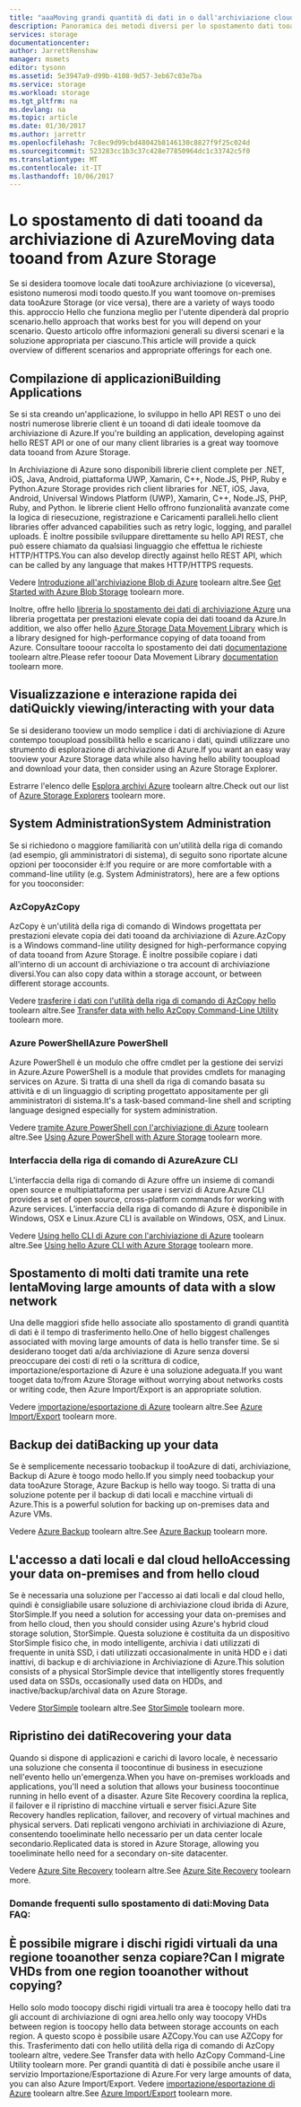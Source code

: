 ```yaml
---
title: "aaaMoving grandi quantità di dati in o dall'archiviazione cloud in Azure | Documenti Microsoft"
description: Panoramica dei metodi diversi per lo spostamento dati tooand hello da archiviazione di Azure.
services: storage
documentationcenter: 
author: JarrettRenshaw
manager: msmets
editor: tysonn
ms.assetid: 5e3947a9-d99b-4108-9d57-3eb67c03e7ba
ms.service: storage
ms.workload: storage
ms.tgt_pltfrm: na
ms.devlang: na
ms.topic: article
ms.date: 01/30/2017
ms.author: jarrettr
ms.openlocfilehash: 7c8ec9d99cbd48042b8146130c8827f9f25c024d
ms.sourcegitcommit: 523283cc1b3c37c428e77850964dc1c33742c5f0
ms.translationtype: MT
ms.contentlocale: it-IT
ms.lasthandoff: 10/06/2017
---
```

# <a name="moving-data-tooand-from-azure-storage"></a><span data-ttu-id="8f719-103">Lo spostamento di dati tooand da archiviazione di Azure</span><span class="sxs-lookup"><span data-stu-id="8f719-103">Moving data tooand from Azure Storage</span></span>
<span data-ttu-id="8f719-104">Se si desidera toomove locale dati tooAzure archiviazione (o viceversa), esistono numerosi modi toodo questo.</span><span class="sxs-lookup"><span data-stu-id="8f719-104">If you want toomove on-premises data tooAzure Storage (or vice versa), there are a variety of ways toodo this.</span></span> <span data-ttu-id="8f719-105">approccio Hello che funziona meglio per l'utente dipenderà dal proprio scenario.</span><span class="sxs-lookup"><span data-stu-id="8f719-105">hello approach that works best for you will depend on your scenario.</span></span> <span data-ttu-id="8f719-106">Questo articolo offre informazioni generali su diversi scenari e la soluzione appropriata per ciascuno.</span><span class="sxs-lookup"><span data-stu-id="8f719-106">This article will provide a quick overview of different scenarios and appropriate offerings for each one.</span></span>

## <a name="building-applications"></a><span data-ttu-id="8f719-107">Compilazione di applicazioni</span><span class="sxs-lookup"><span data-stu-id="8f719-107">Building Applications</span></span>
<span data-ttu-id="8f719-108">Se si sta creando un'applicazione, lo sviluppo in hello API REST o uno dei nostri numerose librerie client è un tooand di dati ideale toomove da archiviazione di Azure.</span><span class="sxs-lookup"><span data-stu-id="8f719-108">If you're building an application, developing against hello REST API or one of our many client libraries is a great way toomove data tooand from Azure Storage.</span></span>

<span data-ttu-id="8f719-109">In Archiviazione di Azure sono disponibili librerie client complete per .NET, iOS, Java, Android, piattaforma UWP, Xamarin, C++, Node.JS, PHP, Ruby e Python.</span><span class="sxs-lookup"><span data-stu-id="8f719-109">Azure Storage provides rich client libraries for .NET, iOS, Java, Android, Universal Windows Platform (UWP), Xamarin, C++, Node.JS, PHP, Ruby, and Python.</span></span> <span data-ttu-id="8f719-110">le librerie client Hello offrono funzionalità avanzate come la logica di riesecuzione, registrazione e Caricamenti paralleli.</span><span class="sxs-lookup"><span data-stu-id="8f719-110">hello client libraries offer advanced capabilities such as retry logic, logging, and parallel uploads.</span></span> <span data-ttu-id="8f719-111">È inoltre possibile sviluppare direttamente su hello API REST, che può essere chiamato da qualsiasi linguaggio che effettua le richieste HTTP/HTTPS.</span><span class="sxs-lookup"><span data-stu-id="8f719-111">You can also develop directly against hello REST API, which can be called by any language that makes HTTP/HTTPS requests.</span></span>

<span data-ttu-id="8f719-112">Vedere [Introduzione all'archiviazione Blob di Azure](../blobs/storage-dotnet-how-to-use-blobs.md) toolearn altre.</span><span class="sxs-lookup"><span data-stu-id="8f719-112">See [Get Started with Azure Blob Storage](../blobs/storage-dotnet-how-to-use-blobs.md) toolearn more.</span></span>

<span data-ttu-id="8f719-113">Inoltre, offre hello [libreria lo spostamento dei dati di archiviazione Azure](https://www.nuget.org/packages/Microsoft.Azure.Storage.DataMovement) una libreria progettata per prestazioni elevate copia dei dati tooand da Azure.</span><span class="sxs-lookup"><span data-stu-id="8f719-113">In addition, we also offer hello [Azure Storage Data Movement Library](https://www.nuget.org/packages/Microsoft.Azure.Storage.DataMovement) which is a library designed for high-performance copying of data tooand from Azure.</span></span> <span data-ttu-id="8f719-114">Consultare tooour raccolta lo spostamento dei dati [documentazione](https://github.com/Azure/azure-storage-net-data-movement) toolearn altre.</span><span class="sxs-lookup"><span data-stu-id="8f719-114">Please refer tooour Data Movement Library [documentation](https://github.com/Azure/azure-storage-net-data-movement) toolearn more.</span></span> 

## <a name="quickly-viewinginteracting-with-your-data"></a><span data-ttu-id="8f719-115">Visualizzazione e interazione rapida dei dati</span><span class="sxs-lookup"><span data-stu-id="8f719-115">Quickly viewing/interacting with your data</span></span>
<span data-ttu-id="8f719-116">Se si desiderano tooview un modo semplice i dati di archiviazione di Azure contempo tooupload possibilità hello e scaricano i dati, quindi utilizzare uno strumento di esplorazione di archiviazione di Azure.</span><span class="sxs-lookup"><span data-stu-id="8f719-116">If you want an easy way tooview your Azure Storage data while also having hello ability tooupload and download your data, then consider using an Azure Storage Explorer.</span></span>

<span data-ttu-id="8f719-117">Estrarre l'elenco delle [Esplora archivi Azure](../storage-explorers.md) toolearn altre.</span><span class="sxs-lookup"><span data-stu-id="8f719-117">Check out our list of [Azure Storage Explorers](../storage-explorers.md) toolearn more.</span></span>

## <a name="system-administration"></a><span data-ttu-id="8f719-118">System Administration</span><span class="sxs-lookup"><span data-stu-id="8f719-118">System Administration</span></span>
<span data-ttu-id="8f719-119">Se si richiedono o maggiore familiarità con un'utilità della riga di comando (ad esempio, gli amministratori di sistema), di seguito sono riportate alcune opzioni per tooconsider è:</span><span class="sxs-lookup"><span data-stu-id="8f719-119">If you require or are more comfortable with a command-line utility (e.g. System Administrators), here are a few options for you tooconsider:</span></span>

### <a name="azcopy"></a><span data-ttu-id="8f719-120">AzCopy</span><span class="sxs-lookup"><span data-stu-id="8f719-120">AzCopy</span></span>
<span data-ttu-id="8f719-121">AzCopy è un'utilità della riga di comando di Windows progettata per prestazioni elevate copia dei dati tooand da archiviazione di Azure.</span><span class="sxs-lookup"><span data-stu-id="8f719-121">AzCopy is a Windows command-line utility designed for high-performance copying of data tooand from Azure Storage.</span></span> <span data-ttu-id="8f719-122">È inoltre possibile copiare i dati all'interno di un account di archiviazione o tra account di archiviazione diversi.</span><span class="sxs-lookup"><span data-stu-id="8f719-122">You can also copy data within a storage account, or between different storage accounts.</span></span>

<span data-ttu-id="8f719-123">Vedere [trasferire i dati con l'utilità della riga di comando di AzCopy hello](storage-use-azcopy.md) toolearn altre.</span><span class="sxs-lookup"><span data-stu-id="8f719-123">See [Transfer data with hello AzCopy Command-Line Utility](storage-use-azcopy.md) toolearn more.</span></span>

### <a name="azure-powershell"></a><span data-ttu-id="8f719-124">Azure PowerShell</span><span class="sxs-lookup"><span data-stu-id="8f719-124">Azure PowerShell</span></span>
<span data-ttu-id="8f719-125">Azure PowerShell è un modulo che offre cmdlet per la gestione dei servizi in Azure.</span><span class="sxs-lookup"><span data-stu-id="8f719-125">Azure PowerShell is a module that provides cmdlets for managing services on Azure.</span></span> <span data-ttu-id="8f719-126">Si tratta di una shell da riga di comando basata su attività e di un linguaggio di scripting progettato appositamente per gli amministratori di sistema.</span><span class="sxs-lookup"><span data-stu-id="8f719-126">It's a task-based command-line shell and scripting language designed especially for system administration.</span></span>

<span data-ttu-id="8f719-127">Vedere [tramite Azure PowerShell con l'archiviazione di Azure](storage-powershell-guide-full.md) toolearn altre.</span><span class="sxs-lookup"><span data-stu-id="8f719-127">See [Using Azure PowerShell with Azure Storage](storage-powershell-guide-full.md) toolearn more.</span></span>

### <a name="azure-cli"></a><span data-ttu-id="8f719-128">Interfaccia della riga di comando di Azure</span><span class="sxs-lookup"><span data-stu-id="8f719-128">Azure CLI</span></span>
<span data-ttu-id="8f719-129">L'interfaccia della riga di comando di Azure offre un insieme di comandi open source e multipiattaforma per usare i servizi di Azure.</span><span class="sxs-lookup"><span data-stu-id="8f719-129">Azure CLI provides a set of open source, cross-platform commands for working with Azure services.</span></span> <span data-ttu-id="8f719-130">L’interfaccia della riga di comando di Azure è disponibile in Windows, OSX e Linux.</span><span class="sxs-lookup"><span data-stu-id="8f719-130">Azure CLI is available on Windows, OSX, and Linux.</span></span>

<span data-ttu-id="8f719-131">Vedere [Using hello CLI di Azure con l'archiviazione di Azure](../storage-azure-cli.md) toolearn altre.</span><span class="sxs-lookup"><span data-stu-id="8f719-131">See [Using hello Azure CLI with Azure Storage](../storage-azure-cli.md) toolearn more.</span></span>

## <a name="moving-large-amounts-of-data-with-a-slow-network"></a><span data-ttu-id="8f719-132">Spostamento di molti dati tramite una rete lenta</span><span class="sxs-lookup"><span data-stu-id="8f719-132">Moving large amounts of data with a slow network</span></span>
<span data-ttu-id="8f719-133">Una delle maggiori sfide hello associate allo spostamento di grandi quantità di dati è il tempo di trasferimento hello.</span><span class="sxs-lookup"><span data-stu-id="8f719-133">One of hello biggest challenges associated with moving large amounts of data is hello transfer time.</span></span> <span data-ttu-id="8f719-134">Se si desiderano tooget dati a/da archiviazione di Azure senza doversi preoccupare dei costi di reti o la scrittura di codice, importazione/esportazione di Azure è una soluzione adeguata.</span><span class="sxs-lookup"><span data-stu-id="8f719-134">If you want tooget data to/from Azure Storage without worrying about networks costs or writing code, then Azure Import/Export is an appropriate solution.</span></span>

<span data-ttu-id="8f719-135">Vedere [importazione/esportazione di Azure](../storage-import-export-service.md) toolearn altre.</span><span class="sxs-lookup"><span data-stu-id="8f719-135">See [Azure Import/Export](../storage-import-export-service.md) toolearn more.</span></span>

## <a name="backing-up-your-data"></a><span data-ttu-id="8f719-136">Backup dei dati</span><span class="sxs-lookup"><span data-stu-id="8f719-136">Backing up your data</span></span>
<span data-ttu-id="8f719-137">Se è semplicemente necessario toobackup il tooAzure di dati, archiviazione, Backup di Azure è toogo modo hello.</span><span class="sxs-lookup"><span data-stu-id="8f719-137">If you simply need toobackup your data tooAzure Storage, Azure Backup is hello way toogo.</span></span> <span data-ttu-id="8f719-138">Si tratta di una soluzione potente per il backup di dati locali e macchine virtuali di Azure.</span><span class="sxs-lookup"><span data-stu-id="8f719-138">This is a powerful solution for backing up on-premises data and Azure VMs.</span></span>

<span data-ttu-id="8f719-139">Vedere [Azure Backup](../../backup/backup-introduction-to-azure-backup.md) toolearn altre.</span><span class="sxs-lookup"><span data-stu-id="8f719-139">See [Azure Backup](../../backup/backup-introduction-to-azure-backup.md) toolearn more.</span></span>

## <a name="accessing-your-data-on-premises-and-from-hello-cloud"></a><span data-ttu-id="8f719-140">L'accesso a dati locali e dal cloud hello</span><span class="sxs-lookup"><span data-stu-id="8f719-140">Accessing your data on-premises and from hello cloud</span></span>
<span data-ttu-id="8f719-141">Se è necessaria una soluzione per l'accesso ai dati locali e dal cloud hello, quindi è consigliabile usare soluzione di archiviazione cloud ibrida di Azure, StorSimple.</span><span class="sxs-lookup"><span data-stu-id="8f719-141">If you need a solution for accessing your data on-premises and from hello cloud, then you should consider using Azure's hybrid cloud storage solution, StorSimple.</span></span> <span data-ttu-id="8f719-142">Questa soluzione è costituita da un dispositivo StorSimple fisico che, in modo intelligente, archivia i dati utilizzati di frequente in unità SSD, i dati utilizzati occasionalmente in unità HDD e i dati inattivi, di backup e di archiviazione in Archiviazione di Azure.</span><span class="sxs-lookup"><span data-stu-id="8f719-142">This solution consists of a physical StorSimple device that intelligently stores frequently used data on SSDs, occasionally used data on HDDs, and inactive/backup/archival data on Azure Storage.</span></span>

<span data-ttu-id="8f719-143">Vedere [StorSimple](../../storsimple/storsimple-overview.md) toolearn altre.</span><span class="sxs-lookup"><span data-stu-id="8f719-143">See [StorSimple](../../storsimple/storsimple-overview.md) toolearn more.</span></span>

## <a name="recovering-your-data"></a><span data-ttu-id="8f719-144">Ripristino dei dati</span><span class="sxs-lookup"><span data-stu-id="8f719-144">Recovering your data</span></span>
<span data-ttu-id="8f719-145">Quando si dispone di applicazioni e carichi di lavoro locale, è necessario una soluzione che consenta il toocontinue di business in esecuzione nell'evento hello un'emergenza.</span><span class="sxs-lookup"><span data-stu-id="8f719-145">When you have on-premises workloads and applications, you'll need a solution that allows your business toocontinue running in hello event of a disaster.</span></span> <span data-ttu-id="8f719-146">Azure Site Recovery coordina la replica, il failover e il ripristino di macchine virtuali e server fisici.</span><span class="sxs-lookup"><span data-stu-id="8f719-146">Azure Site Recovery handles replication, failover, and recovery of virtual machines and physical servers.</span></span> <span data-ttu-id="8f719-147">Dati replicati vengono archiviati in archiviazione di Azure, consentendo tooeliminate hello necessario per un data center locale secondario.</span><span class="sxs-lookup"><span data-stu-id="8f719-147">Replicated data is stored in Azure Storage, allowing you tooeliminate hello need for a secondary on-site datacenter.</span></span>

<span data-ttu-id="8f719-148">Vedere [Azure Site Recovery](../../site-recovery/site-recovery-overview.md) toolearn altre.</span><span class="sxs-lookup"><span data-stu-id="8f719-148">See [Azure Site Recovery](../../site-recovery/site-recovery-overview.md) toolearn more.</span></span>
### <a name="moving-data-faq"></a><span data-ttu-id="8f719-149">Domande frequenti sullo spostamento di dati:</span><span class="sxs-lookup"><span data-stu-id="8f719-149">Moving Data FAQ:</span></span>
## <a name="can-i-migrate-vhds-from-one-region-tooanother-without-copying"></a><span data-ttu-id="8f719-150">È possibile migrare i dischi rigidi virtuali da una regione tooanother senza copiare?</span><span class="sxs-lookup"><span data-stu-id="8f719-150">Can I migrate VHDs from one region tooanother without copying?</span></span>
<span data-ttu-id="8f719-151">Hello solo modo toocopy dischi rigidi virtuali tra area è toocopy hello dati tra gli account di archiviazione di ogni area.</span><span class="sxs-lookup"><span data-stu-id="8f719-151">hello only way toocopy VHDs between region is toocopy hello data between storage accounts on each region.</span></span> <span data-ttu-id="8f719-152">A questo scopo è possibile usare AZCopy.</span><span class="sxs-lookup"><span data-stu-id="8f719-152">You can use AZCopy for this.</span></span> <span data-ttu-id="8f719-153">Trasferimento dati con hello utilità della riga di comando di AzCopy toolearn altre, vedere.</span><span class="sxs-lookup"><span data-stu-id="8f719-153">See Transfer data with hello AzCopy Command-Line Utility toolearn more.</span></span> <span data-ttu-id="8f719-154">Per grandi quantità di dati è possibile anche usare il servizio Importazione/Esportazione di Azure.</span><span class="sxs-lookup"><span data-stu-id="8f719-154">For very large amounts of data, you can also Azure Import/Export.</span></span> <span data-ttu-id="8f719-155">Vedere [importazione/esportazione di Azure](https://docs.microsoft.com/en-us/azure/storage/storage-import-export-service) toolearn altre.</span><span class="sxs-lookup"><span data-stu-id="8f719-155">See [Azure Import/Export](https://docs.microsoft.com/en-us/azure/storage/storage-import-export-service) toolearn more.</span></span>
